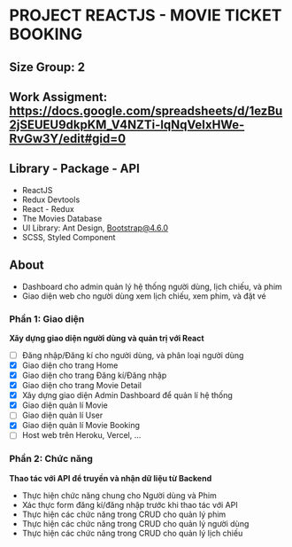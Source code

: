 # PROJECT REACTJS - MOVIE TICKET BOOKING

## Size Group: 2

## Work Assigment: https://docs.google.com/spreadsheets/d/1ezBu2jSEUEU9dkpKM_V4NZTi-lqNqVeIxHWe-RvGw3Y/edit#gid=0

## Library - Package - API
- ReactJS
- Redux Devtools
- React - Redux
- The Movies Database
- UI Library: Ant Design, Bootstrap@4.6.0
- SCSS, Styled Component

## About

- Dashboard cho admin quản lý hệ thống người dùng, lịch chiếu, và phim
- Giao diện web cho người dùng xem lịch chiếu, xem phim, và đặt vé

### Phần 1: Giao diện

**Xây dựng giao diện người dùng và quản trị với React**
- [ ] Đăng nhập/Đăng kí cho người dùng, và phân loại người dùng
- [x] Giao diện cho trang Home
- [x] Giao diện cho trang Đăng kí/Đăng nhập
- [x] Giao diện cho trang Movie Detail
- [x] Xây dựng giao diện Admin Dashboard để quản lí hệ thống
- [x] Giao diện quản lí Movie
- [ ] Giao diện quản lí User
- [x] Giao diện quản lí Movie Booking
- [ ] Host web trên Heroku, Vercel, …

### Phần 2: Chức năng

**Thao tác với API để truyền và nhận dữ liệu từ Backend**
- Thực hiện chức năng chung cho Người dùng và Phim
- Xác thực form đăng kí/đăng nhập trước khi thao tác với API
- Thực hiện các chức năng trong CRUD cho quản lý phim
- Thực hiện các chức năng trong CRUD cho quản lý người dùng
- Thực hiện các chức năng trong CRUD cho quản lý lịch chiếu


